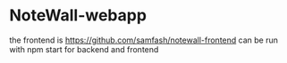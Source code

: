 # NoteWall-webapp
the frontend is https://github.com/samfash/notewall-frontend
can be run with npm start for backend and frontend
